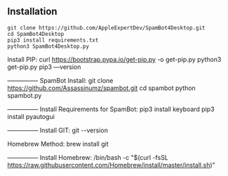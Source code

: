 ## Installation
```
git clone https://github.com/AppleExpertDev/SpamBot4Desktop.git
cd SpamBot4Desktop
pip3 install requirements.txt
python3 SpamBot4Desktop.py
```
Install PIP:
curl https://bootstrap.pypa.io/get-pip.py -o get-pip.py
python3 get-pip.py
pip3 —version

—————
SpamBot Install:
git clone https://github.com/Assassinumz/spambot.git
cd spambot
python spambot.py

—————
Install Requirements for SpamBot:
pip3 install keyboard
pip3 install pyautogui

—————
Install GIT:
git --version

Homebrew Method:
brew install git

—————
Install Homebrew:
/bin/bash -c "$(curl -fsSL https://raw.githubusercontent.com/Homebrew/install/master/install.sh)"
